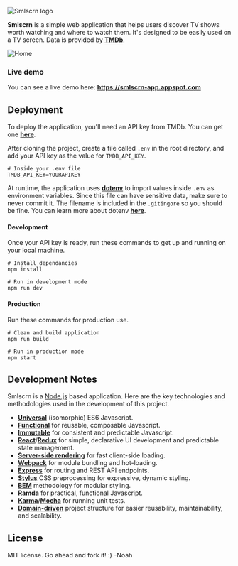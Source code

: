 ![Smlscrn logo](http://i.imgur.com/QUaSArn.png "Smlscrn logo")

**Smlscrn** is a simple web application that helps users discover TV shows worth watching and where to watch them. It's designed to be easily used on a TV screen. Data is provided by [**TMDb**](https://www.themoviedb.org/).

![Home](http://i.imgur.com/DzUOOp6.jpg "Home")

### Live demo

You can see a live demo here: **https://smlscrn-app.appspot.com**


## Deployment

To deploy the application, you'll need an API key from TMDb. You can get one [**here**](https://www.themoviedb.org/documentation/api).

After cloning the project, create a file called `.env` in the root directory, and add your API key as the value for `TMDB_API_KEY`.


```
# Inside your .env file
TMDB_API_KEY=YOURAPIKEY
```

At runtime, the application uses [**dotenv**](https://github.com/motdotla/dotenv) to import values inside `.env` as environment variables. Since this file can have sensitive data, make sure to never commit it. The filename is included in the `.gitingore` so you should be fine. You can learn more about dotenv [**here**](https://github.com/motdotla/dotenv#faq).

#### Development 

Once your API key is ready, run these commands to get up and running on your local machine.

```
# Install dependancies
npm install

# Run in development mode
npm run dev
```

#### Production

Run these commands for production use.

```
# Clean and build application
npm run build

# Run in production mode
npm start
```

## Development Notes

Smlscrn is a [Node.js](https://nodejs.org/en/) based application. Here are the key technologies and methodologies used in the development of this project.

- [**Universal**](https://medium.com/@ghengeveld/isomorphism-vs-universal-javascript-4b47fb481beb) (isomorphic) ES6 Javascript.
- [**Functional**](https://medium.com/@chetcorcos/functional-programming-for-javascript-people-1915d8775504) for reusable, composable Javascript.
- [**Immutable**](https://medium.com/@chetcorcos/functional-programming-for-javascript-people-1915d8775504) for consistent and predictable Javascript.
- [**React**](https://facebook.github.io/react/)/[**Redux**](http://redux.js.org/) for simple, declarative UI development and predictable state management.
- [**Server-side rendering**](https://medium.com/@jeffwhelpley/use-cases-for-server-side-rendering-2fc6389b3f7d) for fast client-side loading.
- [**Webpack**](https://webpack.github.io/) for module bundling and hot-loading.
- [**Express**](https://expressjs.com/) for routing and REST API endpoints.
- [**Stylus**](http://stylus-lang.com/) CSS preprocessing for expressive, dynamic styling. 
- [**BEM**](http://getbem.com/) methodology for modular styling.
- [**Ramda**](http://ramdajs.com/) for practical, functional Javascript.
- [**Karma**](https://karma-runner.github.io/)/[**Mocha**](https://mochajs.org/) for running unit tests.
- [**Domain-driven**](http://marmelab.com/blog/2015/12/17/react-directory-structure.html) project structure for easier reusability, maintainability, and scalability.


## License 

MIT license. Go ahead and fork it! :) -Noah
